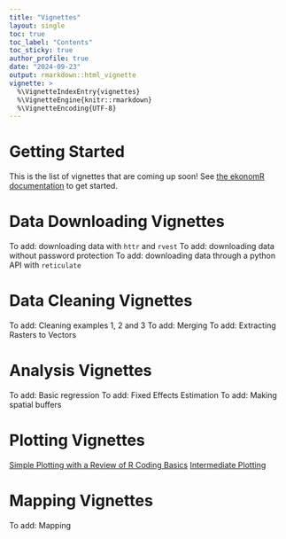 ```yaml
---
title: "Vignettes"
layout: single
toc: true
toc_label: "Contents"
toc_sticky: true
author_profile: true
date: "2024-09-23"
output: rmarkdown::html_vignette
vignette: >
  %\VignetteIndexEntry{vignettes}
  %\VignetteEngine{knitr::rmarkdown}
  %\VignetteEncoding{UTF-8}
---
```




# Getting Started

This is the list of vignettes that are coming up soon! See [the ekonomR documentation](https://stallman-j.github.io/ekonomR/documentation/documentation/) to get started.

# Data Downloading Vignettes

To add: downloading data with `httr` and `rvest`
To add: downloading data without password protection
To add: downloading data through a python API with `reticulate`

# Data Cleaning Vignettes

To add: Cleaning examples 1, 2 and 3
To add: Merging 
To add: Extracting Rasters to Vectors

# Analysis Vignettes

To add: Basic regression
To add: Fixed Effects Estimation
To add: Making spatial buffers

# Plotting Vignettes


[Simple Plotting with a Review of R Coding Basics](https://stallman-j.github.io/ekonomR/vignettes/basic-plotting/)
[Intermediate Plotting](https://stallman-j.github.io/ekonomR/vignettes/intermediate-plotting/)


# Mapping Vignettes

To add: Mapping
